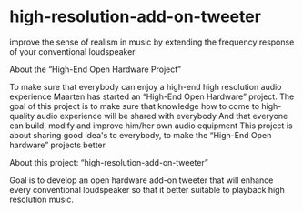 # high-resolution-add-on-tweeter
improve the sense of realism in music by extending the frequency response of your conventional loudspeaker

About the “High-End Open Hardware Project”

To make sure that everybody can enjoy a high-end high resolution audio experience Maarten has started an “High-End Open Hardware” project.
The goal of this project is to make sure that knowledge how to come to high-quality audio experience will be shared with everybody
And that everyone can build, modify and improve him/her own audio equipment
This project is about sharing good idea's to everybody, to make the “High-End Open hardware” projects better


About this project: “high-resolution-add-on-tweeter”

Goal is to develop an open hardware add-on tweeter that will enhance every conventional loudspeaker so that it better suitable to playback high resolution music.

